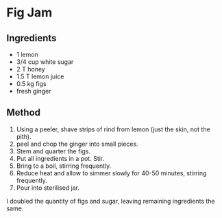 # Fig Jam

## Ingredients

- 1 lemon
- 3/4 cup white sugar
- 2 T honey
- 1.5 T lemon juice
- 0.5 kg figs
- fresh ginger

## Method

1. Using a peeler, shave strips of rind from lemon (just the skin, not the pith).
2. peel and chop the ginger into small pieces.
3. Stem and quarter the figs.
4. Put all ingredients in a pot. Stir.
5. Bring to a boil, stirring frequently.
6. Reduce heat and allow to simmer slowly for 40-50 minutes, stirring frequently.
7. Pour into sterilised jar.

I doubled the quantity of figs and sugar, leaving remaining ingredients the same.
